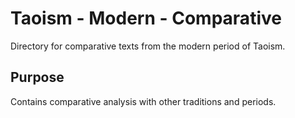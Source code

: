 # Taoism - Modern - Comparative

Directory for comparative texts from the modern period of Taoism.

## Purpose
Contains comparative analysis with other traditions and periods.
